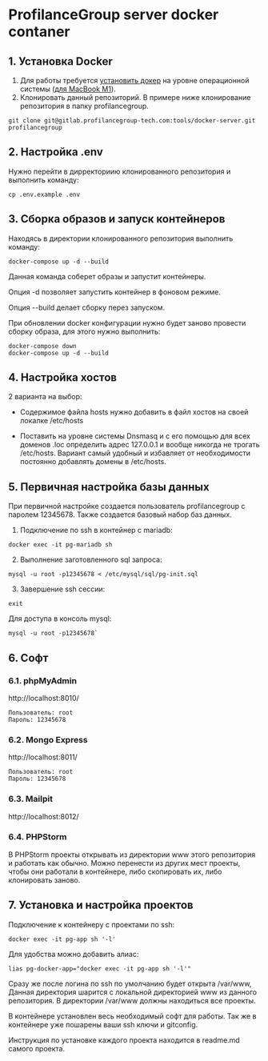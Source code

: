 # ProfilanceGroup server docker contaner


## **1. Установка Docker**

1. Для работы требуется [установить докер](https://www.docker.com/) на уровне операционной системы ([для MacBook M1](https://docs.docker.com/docker-for-mac/apple-m1/)).
2. Клонировать данный репозиторий. В примере ниже клонирование репозитория в папку profilancegroup.

```
git clone git@gitlab.profilancegroup-tech.com:tools/docker-server.git profilancegroup
```

## **2. Настройка .env**

Нужно перейти в дирректориию клонированного репозитория и выполнить команду:

```
cp .env.example .env
```

## **3. Сборка образов и запуск контейнеров**

Находясь в директории клонированного репозитория выполнить команду:

```
docker-compose up -d --build
```

Данная команда соберет образы и запустит контейнеры.

Опция -d позволяет запустить контейнер в фоновом режиме.

Опция --build делает сборку перез запуском.

При обновлении docker конфигурации нужно будет заново провести сборку образа, для этого нужно выполнить:


```
docker-compose down
docker-compose up -d --build
```


## **4. Настройка хостов**

2 варианта на выбор:

- Содержимое файла hosts нужно добавить в файл хостов на своей локалке /etc/hosts

- Поставить на уровне системы Dnsmasq и с его помощью для всех доменов .loc определить адрес 127.0.0.1 и вообще никогда не трогать /etc/hosts. Вариант самый удобный и избавляет от необходимости постоянно добавлять домены в /etc/hosts.

## **5. Первичная настройка базы данных**

При первичной настройке создается пользователь profilancegroup с паролем 12345678. Также создается базовый набор баз данных.

1. Подключение по ssh в контейнер с mariadb:

```
docker exec -it pg-mariadb sh
```

2. Выполнение заготовленного sql запроса:

```
mysql -u root -p12345678 < /etc/mysql/sql/pg-init.sql
```

3. Завершение ssh сессии:

```
exit
```

Для доступа в консоль mysql:

```
mysql -u root -p12345678`
```

## **6. Софт**

### **6.1. phpMyAdmin**

http://localhost:8010/


```
Пользователь: root
Пароль: 12345678
```

### **6.2. Mongo Express**

http://localhost:8011/

```
Пользователь: root
Пароль: 12345678
```

### **6.3. Mailpit**

http://localhost:8012/

### **6.4. PHPStorm**

В PHPStorm проекты открывать из директории www этого репозитория и работать как обычно. Можно перенести из других мест проекты, чтобы они работали в контейнере, либо скопировать их, либо клонировать заново.

## **7. Установка и настройка проектов**

Подключение к контейнеру с проектами по ssh:

```
docker exec -it pg-app sh '-l'
``` 

Для удобства можно добавить алиас:


```
lias pg-docker-app="docker exec -it pg-app sh '-l'"
```

Сразу же после логина по ssh по умолчанию будет открыта /var/www, Данная директория шарится с локальной директорией www из данного репозитория.
В директории /var/www должны находиться все проекты.

В контейнере установлен весь необходимый софт для работы. Так же в контейнере уже пошарены ваши ssh ключи и gitconfig.

Инструкция по установке каждого проекта находится в readme.md самого проекта.